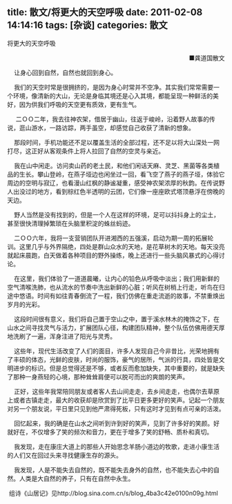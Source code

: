 title: 散文/将更大的天空呼吸
date: 2011-02-08 14:14:16
tags: [杂谈]
categories: 散文
---
 <p>将更大的天空呼吸</p> 
 <p align="right">&nbsp;■龚道国散文</p> 
 <p>&nbsp;&nbsp;&nbsp; 让身心回到自然，自然也就回到身心。</p> 
 <p>&nbsp;&nbsp;&nbsp; 我们的天空时常是很拥挤的，是因为身心时常并不空净。其实我们常常需要一个环境，像清新的大山，无论是身临其境还是心入其境，都能呈现一种鲜活的美好，因为供我们呼吸的天空更有质效，更有生气。</p> 
<!-- more --><p> &nbsp;&nbsp;&nbsp;&nbsp; 二ＯＯ二年，我去往神农架，借居于幽山，往返于峻岭，沿着野人故事的传说，逛山游水，一路访踪，两手虽空，却感觉自己收获了清新的想象。</p> 
 <p>&nbsp;&nbsp;&nbsp; 那段时间，手机功能还不足以覆盖生活的全部过程，还不足以将大山深处一网打尽，这正好从客观条件上将人拉回了自然的空灵与亲近。</p> 
 <p>&nbsp;&nbsp;&nbsp; 我在山中闲走。访问卖山药的老土民，和他们闲话天麻、灵芝、黑菌等各类植品的生长。攀山登岭，在燕子垭边也闲坐过一回，看飞空了燕子的燕子垭，体验它周边的空明与寂辽，也看漫山红枫的静谧凝重，感受神农架浓厚的秋韵。在传说野人出没过的地方，看到棕红色半透明的云团，它们像一座座欧式塔顶悬浮在傍晚的天边。</p> 
 <p>&nbsp;&nbsp;&nbsp; 野人当然是没有找到的，但是一个人在这样的环境，足可以抖抖身上的尘土，甚至很快清理掉繁琐在头脑里积淀的蛛丝蚂迹。</p> 
 <p>&nbsp;&nbsp;&nbsp; 二ＯＯ六年，我将一支营销团队开进湘西的五强溪，启动为期一周的拓展轮训。这里几乎与外界隔绝，四处是群山众水的天地，是花草树木的天地。每天没亮就起床晨跑，白天做着各种项目的野外操练，晚上还进行一些头脑风暴式的心得讨论。</p> 
 <p>&nbsp;&nbsp;&nbsp; 在这里，我们体验了一道道晨曦，让内心的铅色从呼吸中淡出；我们用新鲜的空气清喉洗肺，也从流水的节奏中洗出新鲜的心脏；听风在树梢上行走，听鸟在归途中悠语。时间有如往青春倒流了一程，我们仿佛在重走流逝的故事，不禁重焕出岁月的光彩。</p> 
 <p>&nbsp;&nbsp;&nbsp; 这段时间很有意义，我们将自己置于空山之中，置于溪水林木的掩饰之下，在山水之间寻找灵气与活力，扩展团队心径，构建团队精神，整个队伍仿佛用德天厚地洗刷了一遍，浑身注进了阳光与灵秀。</p> 
 <p>&nbsp;&nbsp;&nbsp; 这些年，现代生活改变了人们的面目，许多人发现自己今非昔比，光荣地拥有了丰硕的体态，光鲜的皮肤，时尚的服饰，豪气的居所，气派的行具，四处皆是文明进步的标识。但是总觉得还是不够，或者反而愈加缺失，其中重要的，就是缺失了那种一身燕轻的心境，那种耸耸肩便可以脱可而出的爽朗的笑声。</p> 
 <p>&nbsp;&nbsp;&nbsp; 正好，这些年我常陪同朋友或者客人去山间走走，去乡间走走，也偶尔去草原上或者古镇走走，最大的收获却是欣赏到了比平日更多更好的笑声。记起一个朋友对另一个朋友说，平日里只见到他严肃得死板，只有这时才见到有点可亲的活泼。</p> 
 <p>&nbsp;&nbsp;&nbsp; 回忆起来，我的确是在山水之间听到许到好的笑声，见到了许多好的笑颜。好就好在，不仅增多了笑的频次和音力，更在于增多了笑的舒畅、质朴和真切。</p> 
 <p>&nbsp;&nbsp;&nbsp; 我发现，走在康庄大道上的那些人开始思念羊肠小道边的牧歌，走进小康生活的人们又在回过头来寻找健康生存的源头。</p> 
 <p>&nbsp;&nbsp;&nbsp; 我发现，人是不能失去自然的，既不能失去身外的自然，也不能失去心中的自然。人类是大自然的养子，只有在自然中永生。</p> 
 <p>&nbsp;组诗《山居记》见http://blog.sina.com.cn/s/blog_4ba3c42e0100n09g.html</p> 
